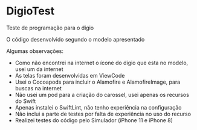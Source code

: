 # DigioTest
Teste de programação para o digio

O código desenvolvido segundo o modelo apresentado

Algumas observações:
- Como não encontrei na internet o ícone do digio que esta no modelo, usei um da internet
- As telas foram desenvolvidas em ViewCode
- Usei o Cocoapods para incluir o Alamofire e AlamofireImage, para buscas na internet
- Não usei um pod para a criação do carossel, usei apenas os recursos do Swift
- Apenas instalei o SwiftLint, não tenho experiência na configuração
- Não inclui a parte de testes por falta de experiência no uso do recurso
- Realizei testes do código pelo Simulador (iPhone 11 e iPhone 8)



